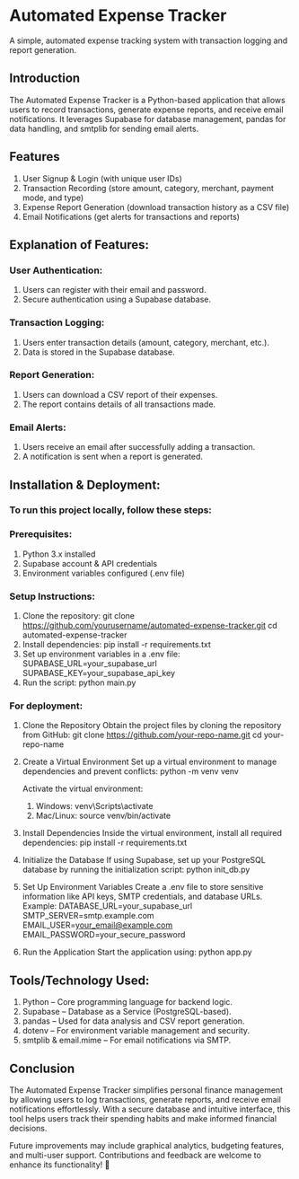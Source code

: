 # Automated Expense Tracker
 A simple, automated expense tracking system with transaction logging and report generation.

## Introduction
 The Automated Expense Tracker is a Python-based application that allows users to record transactions, generate expense reports, and receive email notifications. It leverages Supabase for database management, pandas for data handling, and smtplib for sending email alerts.

## Features
1. User Signup & Login (with unique user IDs)
2. Transaction Recording (store amount, category, merchant, payment mode, and type)
3. Expense Report Generation (download transaction history as a CSV file)
4. Email Notifications (get alerts for transactions and reports)

## Explanation of Features:

### User Authentication:
1. Users can register with their email and password.
2. Secure authentication using a Supabase database.

### Transaction Logging:
1. Users enter transaction details (amount, category, merchant, etc.).
2. Data is stored in the Supabase database.

### Report Generation:
1. Users can download a CSV report of their expenses.
2. The report contains details of all transactions made.

### Email Alerts:
1. Users receive an email after successfully adding a transaction.
2. A notification is sent when a report is generated.

## Installation & Deployment:
### To run this project locally, follow these steps:
### Prerequisites:
1. Python 3.x installed
2. Supabase account & API credentials
4. Environment variables configured (.env file)
### Setup Instructions:
1. Clone the repository:
    git clone https://github.com/yourusername/automated-expense-tracker.git
    cd automated-expense-tracker
2. Install dependencies:
    pip install -r requirements.txt
3. Set up environment variables in a .env file:
    SUPABASE_URL=your_supabase_url
    SUPABASE_KEY=your_supabase_api_key
4. Run the script:
    python main.py
   
### For deployment:

1. Clone the Repository
    Obtain the project files by cloning the repository from GitHub:
    git clone https://github.com/your-repo-name.git
    cd your-repo-name
2. Create a Virtual Environment
    Set up a virtual environment to manage dependencies and prevent conflicts:
    python -m venv venv

    Activate the virtual environment:
    1. Windows:
        venv\Scripts\activate
    2. Mac/Linux:
        source venv/bin/activate
3. Install Dependencies
    Inside the virtual environment, install all required dependencies:
    pip install -r requirements.txt
4. Initialize the Database
    If using Supabase, set up your PostgreSQL database by running the initialization script:
    python init_db.py
5. Set Up Environment Variables
    Create a .env file to store sensitive information like API keys, SMTP credentials, and database URLs. Example:
    DATABASE_URL=your_supabase_url
    SMTP_SERVER=smtp.example.com
    EMAIL_USER=your_email@example.com
    EMAIL_PASSWORD=your_secure_password
6. Run the Application
    Start the application using:
    python app.py

## Tools/Technology Used:

1. Python – Core programming language for backend logic.
2. Supabase – Database as a Service (PostgreSQL-based).
3. pandas – Used for data analysis and CSV report generation.
4. dotenv – For environment variable management and security.
5. smtplib & email.mime – For email notifications via SMTP.

## Conclusion

The Automated Expense Tracker simplifies personal finance management by allowing users to log transactions, generate reports, and receive email notifications effortlessly. With a secure database and intuitive interface, this tool helps users track their spending habits and make informed financial decisions.

Future improvements may include graphical analytics, budgeting features, and multi-user support. Contributions and feedback are welcome to enhance its functionality! 🚀
